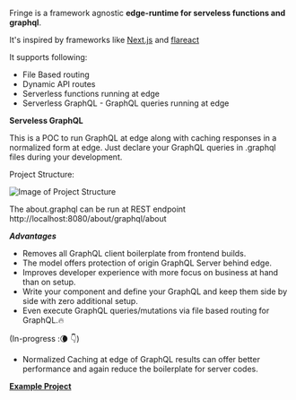 Fringe is a framework agnostic **edge-runtime for serveless functions and graphql**.

It's inspired by frameworks like [Next.js](https://nextjs.org/) and [flareact](https://flareact.com/)

It supports following:

- File Based routing
- Dynamic API routes
- Serverless functions running at edge
- Serverless GraphQL - GraphQL queries running at edge

**Serveless GraphQL**

This is a POC to run GraphQL at edge along with caching responses in a normalized form at edge. Just declare your GraphQL queries in .graphql files during your development.

Project Structure:

![Image of Project Structure](https://user-images.githubusercontent.com/4037621/104008201-21147100-51cf-11eb-825b-5524b4457aa7.png)

The about.graphql can be run at REST endpoint http://localhost:8080/about/graphql/about

***Advantages***
- Removes all GraphQL client boilerplate from frontend builds.
- The model offers protection of origin GraphQL Server behind edge.
- Improves developer experience with more focus on business at hand than on setup.
- Write your component and define your GraphQL and keep them side by side with zero additional setup.
- Even execute GraphQL queries/mutations via file based routing for GraphQL.🔥

(In-progress :🌘 👇)

- Normalized Caching at edge of GraphQL results can offer better performance and again reduce the boilerplate for server codes.

**[Example Project](./test/fixtures)**




